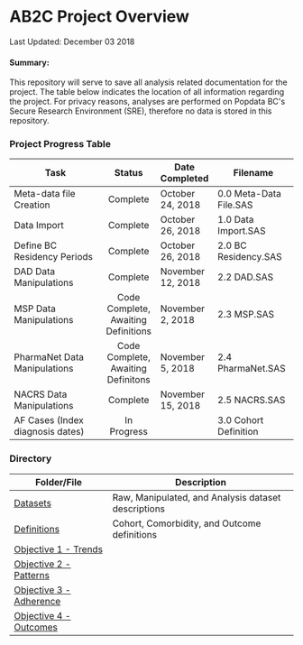 AB2C Project Overview
================
Last Updated: December 03 2018

#### Summary:

This repository will serve to save all analysis related documentation for the project. The table below indicates the location of all information regarding the project. For privacy reasons, analyses are performed on Popdata BC's Secure Research Environment (SRE), therefore no data is stored in this repository.

### Project Progress Table

<table>
<colgroup>
<col width="37%" />
<col width="12%" />
<col width="20%" />
<col width="29%" />
</colgroup>
<thead>
<tr class="header">
<th>Task</th>
<th align="center">Status</th>
<th>Date Completed</th>
<th>Filename</th>
</tr>
</thead>
<tbody>
<tr class="odd">
<td>Meta-data file Creation</td>
<td align="center">Complete</td>
<td>October 24, 2018</td>
<td>0.0 Meta-Data File.SAS</td>
</tr>
<tr class="even">
<td>Data Import</td>
<td align="center">Complete</td>
<td>October 26, 2018</td>
<td>1.0 Data Import.SAS</td>
</tr>
<tr class="odd">
<td>Define BC Residency Periods</td>
<td align="center">Complete</td>
<td>October 26, 2018</td>
<td>2.0 BC Residency.SAS</td>
</tr>
<tr class="even">
<td>DAD Data Manipulations</td>
<td align="center">Complete</td>
<td>November 12, 2018</td>
<td>2.2 DAD.SAS</td>
</tr>
<tr class="odd">
<td>MSP Data Manipulations</td>
<td align="center">Code Complete, Awaiting Definitions</td>
<td>November 2, 2018</td>
<td>2.3 MSP.SAS</td>
</tr>
<tr class="even">
<td>PharmaNet Data Manipulations</td>
<td align="center">Code Complete, Awaiting Definitons</td>
<td>November 5, 2018</td>
<td>2.4 PharmaNet.SAS</td>
</tr>
<tr class="odd">
<td>NACRS Data Manipulations</td>
<td align="center">Complete</td>
<td>November 15, 2018</td>
<td>2.5 NACRS.SAS</td>
</tr>
<tr class="even">
<td>AF Cases (Index diagnosis dates)</td>
<td align="center">In Progress</td>
<td></td>
<td>3.0 Cohort Definition</td>
</tr>
</tbody>
</table>

### Directory

| Folder/File                                                        | Description                                         |
|--------------------------------------------------------------------|-----------------------------------------------------|
| [Datasets](Docs/datasets.md)                                       | Raw, Manipulated, and Analysis dataset descriptions |
| [Definitions](Docs/definitions.md)                                 | Cohort, Comorbidity, and Outcome definitions        |
| [Objective 1 - Trends](Objective%201%20-%20Trends/readme.md)       |                                                     |
| [Objective 2 - Patterns](Objective%202%20-%20Patterns/readme.md)   |                                                     |
| [Objective 3 - Adherence](Objective%203%20-%20Adherence/readme.md) |                                                     |
| [Objective 4 - Outcomes](Objective%204%20-%20Outcomes/readme.md)   |                                                     |

